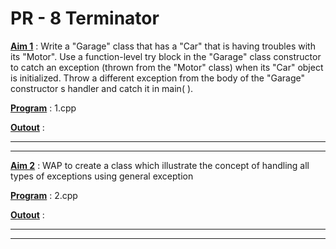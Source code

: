 # PR - 8 Terminator

<u>**Aim 1**</u> :  Write a "Garage" class that has a "Car" that is having troubles with its "Motor". Use a function-level try block in the "Garage" class constructor to catch an exception (thrown from the "Motor" class) when its "Car" object is initialized. Throw a different exception from the body of the "Garage" constructor s handler and catch it in main( ).

<u>**Program**</u> : 1.cpp

<u>**Outout**</u> : 


****
****

<u>**Aim 2**</u> : WAP to create a class which illustrate the concept of handling all types of exceptions using general exception

<u>**Program**</u> : 2.cpp

<u>**Outout**</u> : 


****
****